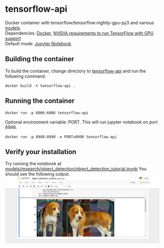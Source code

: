 # tensorflow-api
Docker container with tensorflow/tensorflow:nightly-gpu-py3 and various 
<a href="https://github.com/tensorflow/models">models</a>.<br/>
Dependencies: <a href="https://www.docker.com/">Docker</a>,
<a href="https://www.tensorflow.org/install/install_linux">
NVIDIA requirements to run TensorFlow with GPU support</a><br/>
Default mode: <a href="http://jupyter.org/index.html">Jupyter Notebook</a>
## Building the container
To build the container, change directory to
<a href="https://github.com/ninjrok/tensorflow-api">tensorflow-api</a> and run the following command.
```
docker build -t tensorflow-api .
```
## Running the container
```
docker run -p 6006:6006 tensorflow-api
```
Optional environment variable: PORT. This will run jupyter notebook on port 8998.
```
docker run -p 8998:8998 -e PORT=8998 tensorflow-api
```
## Verify your installation
Try running the notebook at 
<a href="http://localhost:6006/notebooks/models/research/object_detection/object_detection_tutorial.ipynb">
models/research/object_detection/object_detection_tutorial.ipynb</a>
You should see the following output.<br/>
![png](verified_install.png)